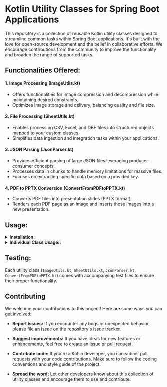 # Kotlin Utility Classes for Spring Boot Applications

This repository is a collection of reusable Kotlin utility classes designed to streamline common tasks within Spring Boot applications. It's built with the love for open-source development and the belief in collaborative efforts. We encourage contributions from the community to improve the functionality and broaden the range of supported tasks.

## Functionalities Offered:

#### 1. Image Processing (ImageUtils.kt)

- Offers functionalities for image compression and decompression while maintaining desired constraints.
- Optimizes image storage and delivery, balancing quality and file size.

#### 2. File Processing (SheetUtils.kt)

- Enables processing CSV, Excel, and DBF files into structured objects mapped to your custom classes.
- Simplifies data ingestion and integration tasks within your applications.

#### 3. JSON Parsing (JsonParser.kt)

- Provides efficient parsing of large JSON files leveraging producer-consumer concepts.
- Processes data in chunks to handle memory limitations for massive files.
- Focuses on extracting specific data based on a provided key.

#### 4. PDF to PPTX Conversion (ConvertFromPDFtoPPTX.kt)

- Converts PDF files into presentation slides (PPTX format).
- Renders each PDF page as an image and inserts those images into a new presentation.


## Usage:

<details>
<summary><strong>  Installation: </strong></summary>

1. Clone the repository:
    ```
    git clone https://github.com/Shashwatsingh22/utility-methods
    ```
2. Integrate it as a dependency within your Spring Boot application using your build system (Maven or Gradle).
</details>


<details>
<summary><strong> Individual Class Usage:: </strong></summary>


- #### SheetUtils
- Import the `SheetUtils` object into your main file.
- Read a CSV file:
```kotlin
import com.yourpackage.utils.SheetUtils


val processedData = SheetUtils.readSheet(
    file = myCsvFile,
    clazz = MyDataClass::class.java,
    fileType = SheetUtils.FileType.CSV
).
```
- Read an Excel file with a custom header row:
```

val processedData = SheetUtils.readSheet(
    file = myExcelFile,
    clazz = MyDataClass::class.java,
    fileType = SheetUtils.FileType.EXCEL,
    headerRow = 2  // Header row is at index 2 (zero-based)
)
```
- Access parsed data:
```

val validData = processedData.validData
val invalidData = processedData.invalidData
```

- #### ImageUtils

- Import the `ImageUtils` object into your main file.
- Use the `resizeImage` function to create a resized image file, providing:
  - The original image file path.
  - The desired maximum file size in KB.
  - The minimum acceptable quality (0.0 to 1.0).
  - The maximum acceptable resolution (width or height).

```kotlin
val resizedImage = ImageUtils.resizeImage(originalImageFile, 500.0, 0.8f, 1024)
```
- #### JsonParser
 Please refer to JSONParser Readme for detailed usage
- #### ConvertFromPDFToPPTX
 Please refer to ConvertFromPDFToPPTX Readme for detailed usage
</details>

## Testing:

Each utility class (`ImageUtils.kt`, `SheetUtils.kt`, `JsonParser.kt`, `ConvertFromPDFtoPPTX.kt`) comes with accompanying test files to ensure their proper functionality.

## Contributing

We welcome your contributions to this project! Here are some ways you can get involved:

- **Report issues:** If you encounter any bugs or unexpected behavior, please file an issue on the repository's issue tracker.
  
- **Suggest improvements:** If you have ideas for new features or enhancements, feel free to create an issue or pull request.
  
- **Contribute code:** If you're a Kotlin developer, you can submit pull requests with your code contributions. Make sure to follow the coding conventions and style guide of the project.
  
- **Spread the word:** Let other developers know about this collection of utility classes and encourage them to use and contribute.

